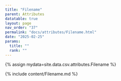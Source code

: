 ```yaml
---
title: "Filename"
parent: Attributes
datatable: true
layout: page
nav_order: "37"
permalink: "docs/attributes/Filename.html"
date: "2025-02-25"
params:
  title: ""
  rank: ""
---
```

{% assign mydata=site.data.csv.attributes.Filename %} 

{% include content/Filename.md %}
